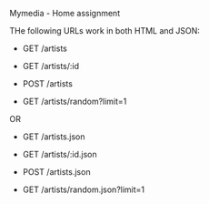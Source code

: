 Mymedia - Home assignment

THe following URLs work in both HTML and JSON:

* GET /artists

* GET /artists/:id

* POST /artists

* GET /artists/random?limit=1


OR

* GET /artists.json

* GET /artists/:id.json

* POST /artists.json

* GET /artists/random.json?limit=1
